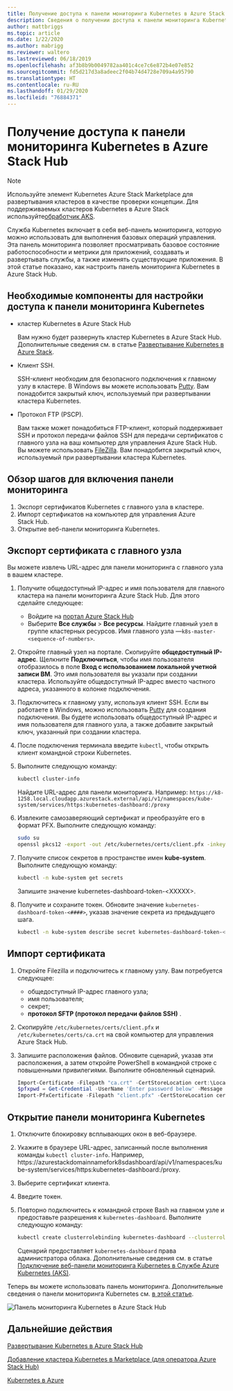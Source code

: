 ```yaml
---
title: Получение доступа к панели мониторинга Kubernetes в Azure Stack Hub
description: Сведения о получении доступа к панели мониторинга Kubernetes в Azure Stack Hub
author: mattbriggs
ms.topic: article
ms.date: 1/22/2020
ms.author: mabrigg
ms.reviewer: waltero
ms.lastreviewed: 06/18/2019
ms.openlocfilehash: af3b8b9b0049782aa401c4ce7c6e872b4e07e852
ms.sourcegitcommit: fd5d217d3a8adeec2f04b74d4728e709a4a95790
ms.translationtype: HT
ms.contentlocale: ru-RU
ms.lasthandoff: 01/29/2020
ms.locfileid: "76884371"
---
```

# <a name="access-the-kubernetes-dashboard-in-azure-stack-hub"></a>Получение доступа к панели мониторинга Kubernetes в Azure Stack Hub 

> [!Note]   
> Используйте элемент Kubernetes Azure Stack Marketplace для развертывания кластеров в качестве проверки концепции. Для поддерживаемых кластеров Kubernetes в Azure Stack используйте[обработчик AKS](azure-stack-kubernetes-aks-engine-overview.md).

Служба Kubernetes включает в себя веб-панель мониторинга, которую можно использовать для выполнения базовых операций управления. Эта панель мониторинга позволяет просматривать базовое состояние работоспособности и метрики для приложений, создавать и развертывать службы, а также изменять существующие приложения. В этой статье показано, как настроить панель мониторинга Kubernetes в Azure Stack Hub.

## <a name="prerequisites-for-kubernetes-dashboard"></a>Необходимые компоненты для настройки доступа к панели мониторинга Kubernetes

* кластер Kubernetes в Azure Stack Hub

    Вам нужно будет развернуть кластер Kubernetes в Azure Stack Hub. Дополнительные сведения см. в статье [Развертывание Kubernetes в Azure Stack](azure-stack-solution-template-kubernetes-deploy.md).

* Клиент SSH.

    SSH-клиент необходим для безопасного подключения к главному узлу в кластере. В Windows вы можете использовать [Putty](https://docs.microsoft.com/azure/marketplace/cloud-partner-portal/virtual-machine/cpp-connect-vm). Вам понадобится закрытый ключ, используемый при развертывании кластера Kubernetes.

* Протокол FTP (PSCP).

    Вам также может понадобиться FTP-клиент, который поддерживает SSH и протокол передачи файлов SSH для передачи сертификатов с главного узла на ваш компьютер для управления Azure Stack Hub. Вы можете использовать [FileZilla](https://filezilla-project.org/download.php?type=client). Вам понадобится закрытый ключ, используемый при развертывании кластера Kubernetes.

## <a name="overview-of-steps-to-enable-dashboard"></a>Обзор шагов для включения панели мониторинга

1.  Экспорт сертификатов Kubernetes с главного узла в кластере. 
2.  Импорт сертификатов на компьютер для управления Azure Stack Hub.
2.  Открытие веб-панели мониторинга Kubernetes. 

## <a name="export-certificate-from-the-master"></a>Экспорт сертификата с главного узла 

Вы можете извлечь URL-адрес для панели мониторинга с главного узла в вашем кластере.

1. Получите общедоступный IP-адрес и имя пользователя для главного кластера на панели мониторинга Azure Stack Hub. Для этого сделайте следующее:

    - Войдите на [портал Azure Stack Hub](https://portal.local.azurestack.external/)
    - Выберите **Все службы** > **Все ресурсы**. Найдите главный узел в группе кластерных ресурсов. Имя главного узла —`k8s-master-<sequence-of-numbers>`. 

2. Откройте главный узел на портале. Скопируйте **общедоступный IP-адрес**. Щелкните **Подключиться**, чтобы имя пользователя отобразилось в поле **Вход с использованием локальной учетной записи ВМ**. Это имя пользователя вы указали при создании кластера. Используйте общедоступный IP-адрес вместо частного адреса, указанного в колонке подключения.

3.  Подключитесь к главному узлу, используя клиент SSH. Если вы работаете в Windows, можно использовать [Putty](https://docs.microsoft.com/azure/marketplace/cloud-partner-portal/virtual-machine/cpp-connect-vm) для создания подключения. Вы будете использовать общедоступный IP-адрес и имя пользователя для главного узла, а также добавите закрытый ключ, указанный при создании кластера.

4.  После подключения терминала введите `kubectl`, чтобы открыть клиент командной строки Kubernetes.

5. Выполните следующую команду:

    ```Bash   
    kubectl cluster-info 
    ``` 
    Найдите URL-адрес для панели мониторинга. Например:  `https://k8-1258.local.cloudapp.azurestack.external/api/v1/namespaces/kube-system/services/https:kubernetes-dashboard:/proxy`

6.  Извлеките самозаверяющий сертификат и преобразуйте его в формат PFX. Выполните следующую команду:

    ```Bash  
    sudo su 
    openssl pkcs12 -export -out /etc/kubernetes/certs/client.pfx -inkey /etc/kubernetes/certs/client.key  -in /etc/kubernetes/certs/client.crt -certfile /etc/kubernetes/certs/ca.crt 
    ```

7.  Получите список секретов в пространстве имен **kube-system**. Выполните следующую команду:

    ```Bash  
    kubectl -n kube-system get secrets
    ```

    Запишите значение kubernetes-dashboard-token-\<XXXXX>. 

8.  Получите и сохраните токен. Обновите значение `kubernetes-dashboard-token-<####>`, указав значение секрета из предыдущего шага.

    ```Bash  
    kubectl -n kube-system describe secret kubernetes-dashboard-token-<####>| awk '$1=="token:"{print $2}' 
    ```

## <a name="import-the-certificate"></a>Импорт сертификата

1. Откройте Filezilla и подключитесь к главному узлу. Вам потребуется следующее:

    - общедоступный IP-адрес главного узла;
    - имя пользователя;
    - секрет;
    - **протокол SFTP (протокол передачи файлов SSH)** .

2. Скопируйте `/etc/kubernetes/certs/client.pfx` и `/etc/kubernetes/certs/ca.crt` на свой компьютер для управления Azure Stack Hub.

3. Запишите расположения файлов. Обновите сценарий, указав эти расположения, а затем откройте PowerShell в командной строке с повышенными привилегиями. Выполните обновленный сценарий.  

    ```powershell   
    Import-Certificate -Filepath "ca.crt" -CertStoreLocation cert:\LocalMachine\Root 
    $pfxpwd = Get-Credential -UserName 'Enter password below' -Message 'Enter password below' 
    Import-PfxCertificate -Filepath "client.pfx" -CertStoreLocation cert:\CurrentUser\My -Password $pfxpwd.Password 
    ``` 

## <a name="open-the-kubernetes-dashboard"></a>Открытие панели мониторинга Kubernetes 

1. Отключите блокировку всплывающих окон в веб-браузере.

2. Укажите в браузере URL-адрес, записанный после выполнения команды `kubectl cluster-info`. Например, https:\//azurestackdomainnamefork8sdashboard/api/v1/namespaces/kube-system/services/https:kubernetes-dashboard:/proxy. 
3. Выберите сертификат клиента.
4. Введите токен. 
5. Повторно подключитесь к командной строке Bash на главном узле и предоставьте разрешения к `kubernetes-dashboard`. Выполните следующую команду:

    ```Bash  
    kubectl create clusterrolebinding kubernetes-dashboard --clusterrole=cluster-admin --serviceaccount=kube-system:kubernetes-dashboard 
    ``` 

    Сценарий предоставляет `kubernetes-dashboard` права администратора облака. Дополнительные сведения см. в статье [Подключение веб-панели мониторинга Kubernetes в Службе Azure Kubernetes (AKS)](https://docs.microsoft.com/azure/aks/kubernetes-dashboard).

Теперь вы можете использовать панель мониторинга. Дополнительные сведения о панели мониторинга Kubernetes см. [в этой статье](https://kubernetes.io/docs/tasks/access-application-cluster/web-ui-dashboard/). 

![Панель мониторинга Kubernetes в Azure Stack Hub](media/azure-stack-solution-template-kubernetes-dashboard/azure-stack-kub-dashboard.png)

## <a name="next-steps"></a>Дальнейшие действия 

[Развертывание Kubernetes в Azure Stack Hub](azure-stack-solution-template-kubernetes-deploy.md)  

[Добавление кластера Kubernetes в Marketplace (для оператора Azure Stack Hub)](../operator/azure-stack-solution-template-kubernetes-cluster-add.md)  

[Kubernetes в Azure](https://docs.microsoft.com/azure/container-service/kubernetes/container-service-kubernetes-walkthrough)  
